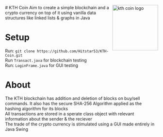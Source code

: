 <img align=right alt="kth coin logo" width="150px" src="https://user-images.githubusercontent.com/84141920/199963035-55673cc0-d085-4722-96b2-b47b7f52dbd6.png" />  
# KTH Coin  
Aim to create a simple blockchain and a crypto currency on top of it using vanilla data structures like linked lists & graphs in Java  

# Setup
Run: `git clone https://github.com/Hitstar53/KTH-Coin.git`  
Run `Transact.java` for blockchain testing  
Run: `LoginFrame.java` for GUI testing  

# About
The KTH blockchain has addition and deletion of blocks on buy/sell commands. It also has the secure SHA-256 Algorithm applied as the hashing algorithm for its blocks  
All transactions are stored in a sperate class object with relevant information about the sender & the reciever  
The trade of the crypto currency is stimulated using a GUI made entirely in Java Swing  
